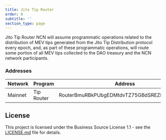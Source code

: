 ```yaml
---
title: Jito Tip Router
order: 0
subtitle: ''
section_type: page
---
```


Jito Tip Router NCN will assume programmatic operations related to the distribution of MEV tips generated from the Jito Tip Distribution protocol every epoch, and, as part of these programmatic operations, will route some portion of all MEV tips collected to the DAO treasury and the NCN network participants.

### Addresses

| Network | Program    | Address                                      | Version   |
|---------|------------|----------------------------------------------| --------- |
| Mainnet | Tip Router | RouterBmuRBkPUbgEDMtdvTZ75GBdSREZR5uGUxxxpb  | 0.0.1     |


## License

This project is licensed under the Business Source License 1.1 - see the [LICENSE.md](https://github.com/jito-foundation/jito-tip-router/blob/master/LICENSE.md) file for details.

